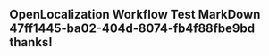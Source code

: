 <properties
ms.topic="hero-topic"
ms.test1="hero-topic"
ms.test2="test"/>

## OpenLocalization Workflow Test MarkDown 47ff1445-ba02-404d-8074-fb4f88fbe9bd thanks!
